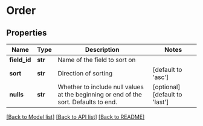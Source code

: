 # Order

## Properties
Name | Type | Description | Notes
------------ | ------------- | ------------- | -------------
**field_id** | **str** | Name of the field to sort on | 
**sort** | **str** | Direction of sorting | [default to 'asc']
**nulls** | **str** | Whether to include null values at the beginning or end of the sort. Defaults to end. | [optional] [default to 'last']

[[Back to Model list]](../README.md#documentation-for-models) [[Back to API list]](../README.md#documentation-for-api-endpoints) [[Back to README]](../README.md)

